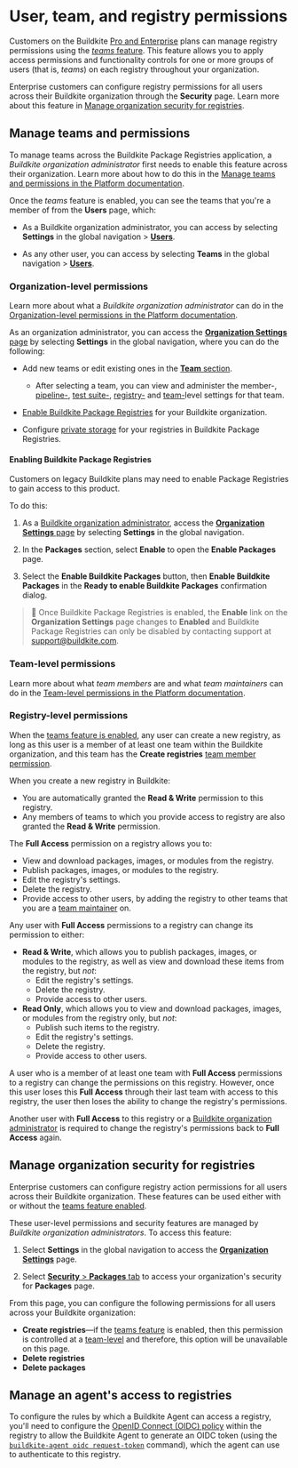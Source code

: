 # User, team, and registry permissions

Customers on the Buildkite [Pro and Enterprise](https://buildkite.com/pricing) plans can manage registry permissions using the [_teams_ feature](#manage-teams-and-permissions). This feature allows you to apply access permissions and functionality controls for one or more groups of users (that is, _teams_) on each registry throughout your organization.

Enterprise customers can configure registry permissions for all users across their Buildkite organization through the **Security** page. Learn more about this feature in [Manage organization security for registries](#manage-organization-security-for-registries).

## Manage teams and permissions

To manage teams across the Buildkite Package Registries application, a _Buildkite organization administrator_ first needs to enable this feature across their organization. Learn more about how to do this in the [Manage teams and permissions in the Platform documentation](/docs/platform/team-management/permissions#manage-teams-and-permissions).

Once the _teams_ feature is enabled, you can see the teams that you're a member of from the **Users** page, which:

- As a Buildkite organization administrator, you can access by selecting **Settings** in the global navigation > [**Users**](https://buildkite.com/organizations/~/users/).

- As any other user, you can access by selecting **Teams** in the global navigation > [**Users**](https://buildkite.com/organizations/~/users/).

### Organization-level permissions

Learn more about what a _Buildkite organization administrator_ can do in the [Organization-level permissions in the Platform documentation](/docs/platform/team-management/permissions#manage-teams-and-permissions-organization-level-permissions).

As an organization administrator, you can access the [**Organization Settings** page](https://buildkite.com/organizations/~/settings) by selecting **Settings** in the global navigation, where you can do the following:

- Add new teams or edit existing ones in the [**Team** section](https://buildkite.com/organizations/~/teams).

    * After selecting a team, you can view and administer the member-, [pipeline-](/docs/pipelines/security/permissions#manage-teams-and-permissions-pipeline-level-permissions), [test suite-](/docs/test-engine/permissions#manage-teams-and-permissions-test-suite-level-permissions), [registry-](#manage-teams-and-permissions-registry-level-permissions) and [team-](/docs/platform/team-management/permissions#manage-teams-and-permissions-team-level-permissions)level settings for that team.

- [Enable Buildkite Package Registries](#enabling-buildkite-packages) for your Buildkite organization.

- Configure [private storage](/docs/package-registries/private-storage-link) for your registries in Buildkite Package Registries.

<h4 id="enabling-buildkite-packages">Enabling Buildkite Package Registries</h4>

Customers on legacy Buildkite plans may need to enable Package Registries to gain access to this product.

To do this:

1. As a [Buildkite organization administrator](#manage-teams-and-permissions-organization-level-permissions), access the [**Organization Settings** page](https://buildkite.com/organizations/~/settings) by selecting **Settings** in the global navigation.

1. In the **Packages** section, select **Enable** to open the **Enable Packages** page.

1. Select the **Enable Buildkite Packages** button, then **Enable Buildkite Packages** in the **Ready to enable Buildkite Packages** confirmation dialog.

> 📘
> Once Buildkite Package Registries is enabled, the **Enable** link on the **Organization Settings** page changes to **Enabled** and Buildkite Package Registries can only be disabled by contacting support at support@buildkite.com.

### Team-level permissions

Learn more about what _team members_ are and what _team maintainers_ can do in the [Team-level permissions in the Platform documentation](/docs/platform/team-management/permissions#manage-teams-and-permissions-team-level-permissions).

### Registry-level permissions

When the [teams feature is enabled](#manage-teams-and-permissions), any user can create a new registry, as long as this user is a member of at least one team within the Buildkite organization, and this team has the **Create registries** [team member permission](/docs/platform/team-management/permissions#manage-teams-and-permissions-team-level-permissions).

When you create a new registry in Buildkite:

- You are automatically granted the **Read & Write** permission to this registry.
- Any members of teams to which you provide access to registry are also granted the **Read & Write** permission.

The **Full Access** permission on a registry allows you to:

- View and download packages, images, or modules from the registry.
- Publish packages, images, or modules to the registry.
- Edit the registry's settings.
- Delete the registry.
- Provide access to other users, by adding the registry to other teams that you are a [team maintainer](#manage-teams-and-permissions-team-level-permissions) on.

Any user with **Full Access** permissions to a registry can change its permission to either:

- **Read & Write**, which allows you to publish packages, images, or modules to the registry, as well as view and download these items from the registry, but _not_:
    * Edit the registry's settings.
    * Delete the registry.
    * Provide access to other users.
- **Read Only**, which allows you to view and download packages, images, or modules from the registry only, but _not_:
    * Publish such items to the registry.
    * Edit the registry's settings.
    * Delete the registry.
    * Provide access to other users.

A user who is a member of at least one team with **Full Access** permissions to a registry can change the permissions on this registry. However, once this user loses this **Full Access** through their last team with access to this registry, the user then loses the ability to change the registry's permissions.

Another user with **Full Access** to this registry or a [Buildkite organization administrator](#manage-teams-and-permissions-organization-level-permissions) is required to change the registry's permissions back to **Full Access** again.

## Manage organization security for registries

Enterprise customers can configure registry action permissions for all users across their Buildkite organization. These features can be used either with or without the [teams feature enabled](#manage-teams-and-permissions).

These user-level permissions and security features are managed by _Buildkite organization administrators_. To access this feature:

1. Select **Settings** in the global navigation to access the [**Organization Settings**](https://buildkite.com/organizations/~/settings) page.

1. Select [**Security** > **Packages** tab](https://buildkite.com/organizations/~/security/packages) to access your organization's security for **Packages** page.

From this page, you can configure the following permissions for all users across your Buildkite organization:

- **Create registries**—if the [teams feature](#manage-teams-and-permissions) is enabled, then this permission is controlled at a [team-level](#manage-teams-and-permissions-team-level-permissions) and therefore, this option will be unavailable on this page.
- **Delete registries**
- **Delete packages**

## Manage an agent's access to registries

To configure the rules by which a Buildkite Agent can access a registry, you'll need to configure the [OpenID Connect (OIDC) policy](/docs/packages/security/oidc) within the registry to allow the Buildkite Agent to generate an OIDC token (using the [`buildkite-agent oidc request-token`](/docs/agent/v3/cli-oidc#request-oidc-token) command), which the agent can use to authenticate to this registry.

